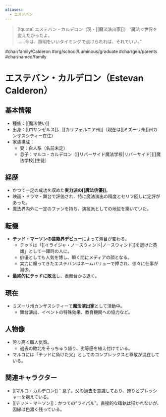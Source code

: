 ```yaml
---
aliases:
  - エステバン
---
```

>[!quote] エステバン・カルデロン（現・[[魔法演出家]]）
 “魔法で世界を変えたかったよ。  
> ……今は、照明をいいタイミングで点けられれば、それでいい。”  


#char/family/Calderon #org/school/Luminous/graduate #char/gen/parents #char/named/family 
# エステバン・カルデロン（Estevan Calderon）

## 基本情報
- 種族：[[魔法使い]]
- 出身：[[ロサンゼルス]]、[[カリフォルニア州]]（現在は[[ミズーリ州]]州カンザスシティー在住）
- 家族構成：
	- 妻：白人系（名前未定）
	- 息子：マルコ・カルデロン（[[リバーサイド魔法学校|リバーサイド]][[魔法学校]]生徒）

## 経歴
- かつて一定の成功を収めた**実力派の[[魔法俳優]]**。
- 映画・ドラマ・舞台で評価され、特に魔法演出の精度とセリフ回しに定評があった。
- 魔法界内外に一定のファンを持ち、演技派としての地位を築いていた。

## 転機
- **テッド・マーソンの芸能界デビュー**によって潮目が変わる。
    - テッドは「[[イライジャ・ノースウィンド|ノースウィンド]]を退けた英雄」として一躍時の人に。
    - 俳優としても人気を博し、瞬く間にメディアの顔となる。
    - 実力に頼ってきたエステバンはネームバリューで押され、徐々に仕事が減少。
- **最終的にテッドに敗北**し、表舞台から退く。

## 現在
- ミズーリ州カンザスシティーで**魔法演出家**として活動中。
    - 舞台演出、イベントの特殊効果、教育機関への協力など。

## 人物像
- 誇り高く職人気質。
	- 過去の敗北をそっちゅう語り、劣等感を植え付けている。
- マルコには「テッドに負けた父」としてのコンプレックスと尊敬が混在している。

## 関連キャラクター
- [[マルコ・カルデロン]]：息子。父の過去を意識しており、誇りとプレッシャーを抱えている。
- [[テッド・マーソン]]：かつての“ライバル”。直接的な確執は描かれないが、因縁は色濃く残っている。
